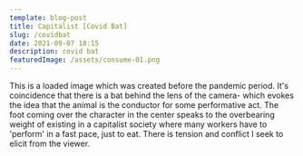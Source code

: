 ```yaml
---
template: blog-post
title: Capitalist [Covid Bat]
slug: /covidbat
date: 2021-09-07 18:15
description: covid bat
featuredImage: /assets/consume-01.png
---
```

This is a loaded image which was created before the pandemic period. It's coincidence that there is a bat behind the lens of the camera- which evokes the idea that the animal is the conductor for some performative act. The foot coming over the character in the center speaks to the overbearing weight of existing in a capitalist society where many workers have to 'perform' in a fast pace, just to eat. There is tension and conflict  I seek to elicit from the viewer.